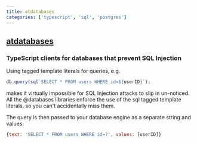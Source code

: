 ```yaml
---
title: atdatabases
categories: ['typescript', 'sql', 'postgres']
---
```

## [atdatabases](https://github.com/ForbesLindesay/atdatabases)

### TypeScript clients for databases that prevent SQL Injection


Using tagged template literals for queries, e.g.

```ts
db.query(sql`SELECT * FROM users WHERE id=${userID}`);
```

makes it virtually impossible for SQL Injection attacks to slip in un-noticed. All the @databases libraries enforce the use of the sql tagged template literals, so you can't accidentally miss them.

The query is then passed to your database engine as a separate string and values:

```js
{text: 'SELECT * FROM users WHERE id=?', values: [userID]}
```
